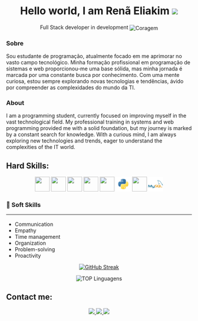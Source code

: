 <div align="center">

# Hello world, I am Renã Eliakim <img src="https://media.giphy.com/media/hvRJCLFzcasrR4ia7z/giphy.gif" width="35">

</div>

<div align="center">
Full Stack developer in development 


<img align="center" alt="Coragem" height="150" width="150" border-radios="30" src="https://gifs.eco.br/wp-content/uploads/2022/11/gifs-de-programador-29.gif">

</div>

### Sobre
Sou estudante de programação, atualmente focado em me aprimorar no vasto campo tecnológico. Minha formação profissional em programação de sistemas e web proporcionou-me uma base sólida, mas minha jornada é marcada por uma constante busca por conhecimento. Com uma mente curiosa, estou sempre explorando novas tecnologias e tendências, ávido por compreender as complexidades do mundo da TI.


### About

I am a programming student, currently focused on improving myself in the vast technological field. My professional training in systems and web programming provided me with a solid foundation, but my journey is marked by a constant search for knowledge. With a curious mind, I am always exploring new technologies and trends, eager to understand the complexities of the IT world.



## Hard Skills:
<div align="center">
<img loading="lazy" src="https://cdn.jsdelivr.net/gh/devicons/devicon/icons/git/git-original.svg" width="40" height="40"/>
<img src="https://user-images.githubusercontent.com/111816931/258663411-338b9c97-29a6-4372-875f-2afcf470c14f.jpg" width="40" height="40" />
<img src="https://cdn.jsdelivr.net/gh/devicons/devicon/icons/html5/html5-original.svg" width="40" height="40"/>
<img src="https://cdn.jsdelivr.net/gh/devicons/devicon/icons/css3/css3-original.svg" width="40" height="40"/>
<img src="https://cdn.jsdelivr.net/gh/devicons/devicon/icons/javascript/javascript-original.svg" width="40" height="40"/>
<img src="https://raw.githubusercontent.com/github/explore/80688e429a7d4ef2fca1e82350fe8e3517d3494d/topics/python/python.png"  width="40" height="40">
<img src="https://cdn.jsdelivr.net/gh/devicons/devicon/icons/vscode/vscode-original.svg" width="40" height="40"/>
<a href="https://www.mysql.com/" target="_blank" rel="noreferrer"> <img src="https://raw.githubusercontent.com/devicons/devicon/master/icons/mysql/mysql-original-wordmark.svg" alt="mysql" width="40" height="40"/> </a>
</div>

### 🤝 Soft Skills<hr>
<div align="left">

- Communication
- Empathy
- Time management
- Organization
- Problem-solving
- Proactivity
</div>


<div align="center">

[![GitHub Streak](https://streak-stats.demolab.com?user=renaneliakim1&theme=neon-dark&hide_border=falso&date_format=%5BY%20%5DM%20j)](https://git.io/streak-stats) 
</div>

<div align="center"


![TOP Linguagens](https://github-readme-stats.vercel.app/api/top-langs/?username=renaneliakim1&layout=compact&theme=dark)

</div>

## Contact me:


<div align="center"> 
 
 
  <a href="https://www.linkedin.com/in/renaneliakim1">
    <img src="https://img.shields.io/badge/LinkedIn-0077B5?style=for-the-badge&logo=linkedin&logoColor=white" target="_blank" />
  </a>
  <a href="mailto:renaneliakim1@gmail.com" target="_blank">
    <img src="https://img.shields.io/badge/Gmail-333333?style=for-the-badge&logo=gmail&logoColor=red" />
  </a>
  <a href="www.instagram.com/renaneliakim">
    <img src="https://img.shields.io/badge/Instagram-FFF?style=for-the-badge&logo=instagram" target="_blank" />
  </a>
  </div>





